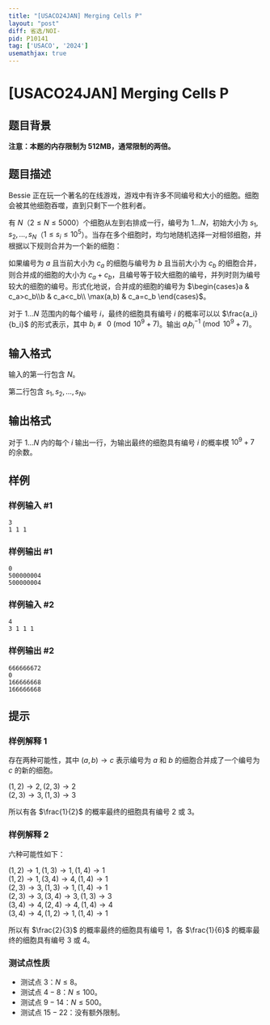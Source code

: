```yaml
---
title: "[USACO24JAN] Merging Cells P"
layout: "post"
diff: 省选/NOI-
pid: P10141
tag: ['USACO', '2024']
usemathjax: true
---
```


# [USACO24JAN] Merging Cells P
## 题目背景

**注意：本题的内存限制为 512MB，通常限制的两倍。**
## 题目描述

Bessie 正在玩一个著名的在线游戏，游戏中有许多不同编号和大小的细胞。细胞会被其他细胞吞噬，直到只剩下一个胜利者。

有 $N$（$2\le N\le 5000$）个细胞从左到右排成一行，编号为 $1\ldots N$，初始大小为 $s_1,s_2,\ldots,s_N$（$1\le s_i\le 10^5$）。当存在多个细胞时，均匀地随机选择一对相邻细胞，并根据以下规则合并为一个新的细胞：

如果编号为 $a$ 且当前大小为 $c_a$ 的细胞与编号为 $b$ 且当前大小为 $c_b$ 的细胞合并，则合并成的细胞的大小为 $c_a+c_b$，且编号等于较大细胞的编号，并列时则为编号较大的细胞的编号。形式化地说，合并成的细胞的编号为 $\begin{cases}a & c_a>c_b\\b & c_a<c_b\\ \max(a,b) & c_a=c_b \end{cases}$。

对于 $1\ldots N$ 范围内的每个编号 $i$，最终的细胞具有编号 $i$ 的概率可以以 $\frac{a_i}{b_i}$ 的形式表示，其中 $b_i\not \equiv 0 \pmod {10^9+7}$。输出 $a_ib_i^{-1}\pmod {10^9+7}$。 
## 输入格式

输入的第一行包含 $N$。

第二行包含 $s_1,s_2,\ldots,s_N$。 
## 输出格式

对于 $1\ldots N$ 内的每个 $i$ 输出一行，为输出最终的细胞具有编号 $i$ 的概率模 $10^9+7$ 的余数。 
## 样例

### 样例输入 #1
```
3
1 1 1
```
### 样例输出 #1
```
0
500000004
500000004
```
### 样例输入 #2
```
4
3 1 1 1
```
### 样例输出 #2
```
666666672
0
166666668
166666668
```
## 提示

### 样例解释 1

存在两种可能性，其中 $(a,b)\to c$ 表示编号为 $a$ 和 $b$ 的细胞合并成了一个编号为 $c$ 的新的细胞。

$(1, 2) \to 2, (2, 3) \to 2$  
$(2, 3) \to 3, (1, 3) \to 3$

所以有各 $\frac{1}{2}$ 的概率最终的细胞具有编号 $2$ 或 $3$。


### 样例解释 2

六种可能性如下：

$(1, 2) \to 1, (1, 3) \to 1, (1, 4) \to 1$  
$(1, 2) \to 1, (3, 4) \to 4, (1, 4) \to 1$  
$(2, 3) \to 3, (1, 3) \to 1, (1, 4) \to 1$  
$(2, 3) \to 3, (3, 4) \to 3, (1, 3) \to 3$  
$(3, 4) \to 4, (2, 4) \to 4, (1, 4) \to 4$  
$(3, 4) \to 4, (1, 2) \to 1, (1, 4) \to 1$

所以有 $\frac{2}{3}$ 的概率最终的细胞具有编号 $1$，各 $\frac{1}{6}$ 的概率最终的细胞具有编号 $3$ 或 $4$。

### 测试点性质

- 测试点 3：$N\le 8$。
- 测试点 $4-8$：$N\le 100$。
- 测试点 $9-14$：$N\le 500$。
- 测试点 $15-22$：没有额外限制。
